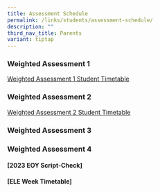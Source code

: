 ```yaml
---
title: Assessment Schedule
permalink: /links/students/assessment-schedule/
description: ""
third_nav_title: Parents
variant: tiptap
---
```

<h3>Weighted Assessment 1</h3>
<p><a href="/files/Time%20Table/2024/WA1_2024__For_student__29_Jan.pdf" rel="noopener noreferrer nofollow" target="_blank">Weighted Assessment 1 Student Timetable</a>
</p>
<h3>Weighted Assessment 2</h3>
<p><a href="/files/Time Table/2024/WA2_TIMETABLE_APR_2024.pdf" rel="noopener noreferrer nofollow" target="_blank">Weighted Assessment 2 Student Timetable</a>
</p>
<h3>Weighted Assessment 3</h3>
<h3>Weighted Assessment 4</h3>
<h4>[2023 EOY Script-Check]</h4>
<h4>[ELE Week Timetable]</h4>
<p></p>